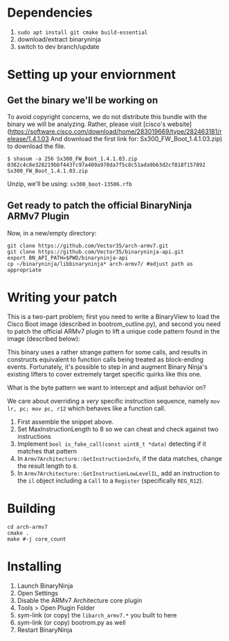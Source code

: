 # Dependencies

1. `sudo apt install git cmake build-essential`
1. download/extract binaryninja
1. switch to dev branch/update

# Setting up your enviornment

## Get the binary we'll be working on

To avoid copyright concerns, we do not distribute this bundle with the binary we will be analyzing. Rather, please visit [cisco's website](https://software.cisco.com/download/home/283019669/type/282463181/release/1.4.1.03
And download the first link for: Sx300_FW_Boot_1.4.1.03.zip) to download the file.

```
$ shasum -a 256 Sx300_FW_Boot_1.4.1.03.zip
0382c4c8e328219bbf443fc97a409a978da7f5c8c51ada9b63d2cf818f157892  Sx300_FW_Boot_1.4.1.03.zip
```

Unzip, we'll be using:  `sx300_boot-13506.rfb`

## Get ready to patch the official BinaryNinja ARMv7 Plugin

Now, in a new/empty directory:

```
git clone https://github.com/Vector35/arch-armv7.git
git clone https://github.com/Vector35/binaryninja-api.git
export BN_API_PATH=$PWD/binaryninja-api
cp ~/binaryninja/libbinaryninja* arch-armv7/ #adjust path as appropriate
```

# Writing your patch

This is a two-part problem; first you need to write a BinaryView to load the Cisco Boot image (described in bootrom_outline.py), and second you need to patch the official ARMv7 plugin to lift a unique code pattern found in the image (described below):

This binary uses a rather strange pattern for some calls, and results in constructs equivalent to function calls being treated as block-ending events. Fortunately, it's possible to step in and augment Binary Ninja's existing lifters to cover extremely target specific quirks like this one.

What is the byte pattern we want to intercept and adjust behavior on?

We care about overriding a *very* specific instruction sequence, namely
`mov lr, pc; mov pc, r12` which behaves like a function call.

1. First assemble the snippet above.
1. Set MaxInstructionLength to 8 so we can cheat and check against two instructions
1. Implement `bool is_fake_call(const uint8_t *data)` detecting if it matches that pattern
1. In `Armv7Architecture::GetInstructionInfo`, if the data matches, change the result length to `8`.
1. In `Armv7Architecture::GetInstructionLowLevelIL`, add an instruction to the `il` object including a `Call` to a `Register` (specifically `REG_R12`).


# Building

```
cd arch-armv7
cmake .
make #-j core_count
```

# Installing

1. Launch BinaryNinja
1. Open Settings
1. Disable the ARMv7 Architecture core plugin
1. Tools > Open Plugin Folder
1. sym-link (or copy) the `libarch_armv7.*` you built to here
1. sym-link (or copy) bootrom.py as well
1. Restart BinaryNinja
